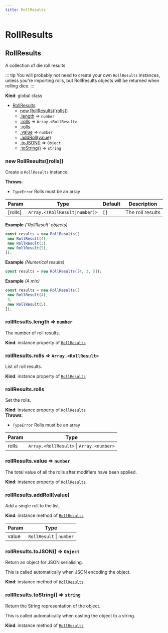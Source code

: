 ```yaml
---
title: RollResults
---
```


# RollResults

<a name="RollResults"></a>

## RollResults
A collection of die roll results

::: tip
You will probably not need to create your own `RollResults` instances, unless you're importing
rolls, but RollResults objects will be returned when rolling dice.
:::

**Kind**: global class  

* [RollResults](#RollResults)
    * [new RollResults([rolls])](#new_RollResults_new)
    * [.length](#RollResults+length) ⇒ <code>number</code>
    * [.rolls](#RollResults+rolls) ⇒ <code>Array.&lt;RollResult&gt;</code>
    * [.rolls](#RollResults+rolls)
    * [.value](#RollResults+value) ⇒ <code>number</code>
    * [.addRoll(value)](#RollResults+addRoll)
    * [.toJSON()](#RollResults+toJSON) ⇒ <code>Object</code>
    * [.toString()](#RollResults+toString) ⇒ <code>string</code>

<a name="new_RollResults_new"></a>

### new RollResults([rolls])
Create a `RollResults` instance.

**Throws**:

- <code>TypeError</code> Rolls must be an array


| Param | Type | Default | Description |
| --- | --- | --- | --- |
| [rolls] | <code>Array.&lt;(RollResult\|number)&gt;</code> | <code>[]</code> | The roll results |

**Example** *(&#x60;RollResult&#x60; objects)*  
```js
const results = new RollResults([
 new RollResult(4),
 new RollResult(3),
 new RollResult(5),
]);
```
**Example** *(Numerical results)*  
```js
const results = new RollResults([4, 3, 5]);
```
**Example** *(A mix)*  
```js
const results = new RollResults([
 new RollResult(4),
 3,
 new RollResult(5),
]);
```
<a name="RollResults+length"></a>

### rollResults.length ⇒ <code>number</code>
The number of roll results.

**Kind**: instance property of [<code>RollResults</code>](#RollResults)  
<a name="RollResults+rolls"></a>

### rollResults.rolls ⇒ <code>Array.&lt;RollResult&gt;</code>
List of roll results.

**Kind**: instance property of [<code>RollResults</code>](#RollResults)  
<a name="RollResults+rolls"></a>

### rollResults.rolls
Set the rolls.

**Kind**: instance property of [<code>RollResults</code>](#RollResults)  
**Throws**:

- <code>TypeError</code> Rolls must be an array


| Param | Type |
| --- | --- |
| rolls | <code>Array.&lt;RollResult&gt;</code> \| <code>Array.&lt;number&gt;</code> | 

<a name="RollResults+value"></a>

### rollResults.value ⇒ <code>number</code>
The total value of all the rolls after modifiers have been applied.

**Kind**: instance property of [<code>RollResults</code>](#RollResults)  
<a name="RollResults+addRoll"></a>

### rollResults.addRoll(value)
Add a single roll to the list.

**Kind**: instance method of [<code>RollResults</code>](#RollResults)  

| Param | Type |
| --- | --- |
| value | <code>RollResult</code> \| <code>number</code> | 

<a name="RollResults+toJSON"></a>

### rollResults.toJSON() ⇒ <code>Object</code>
Return an object for JSON serialising.

This is called automatically when JSON encoding the object.

**Kind**: instance method of [<code>RollResults</code>](#RollResults)  
<a name="RollResults+toString"></a>

### rollResults.toString() ⇒ <code>string</code>
Return the String representation of the object.

This is called automatically when casting the object to a string.

**Kind**: instance method of [<code>RollResults</code>](#RollResults)  
